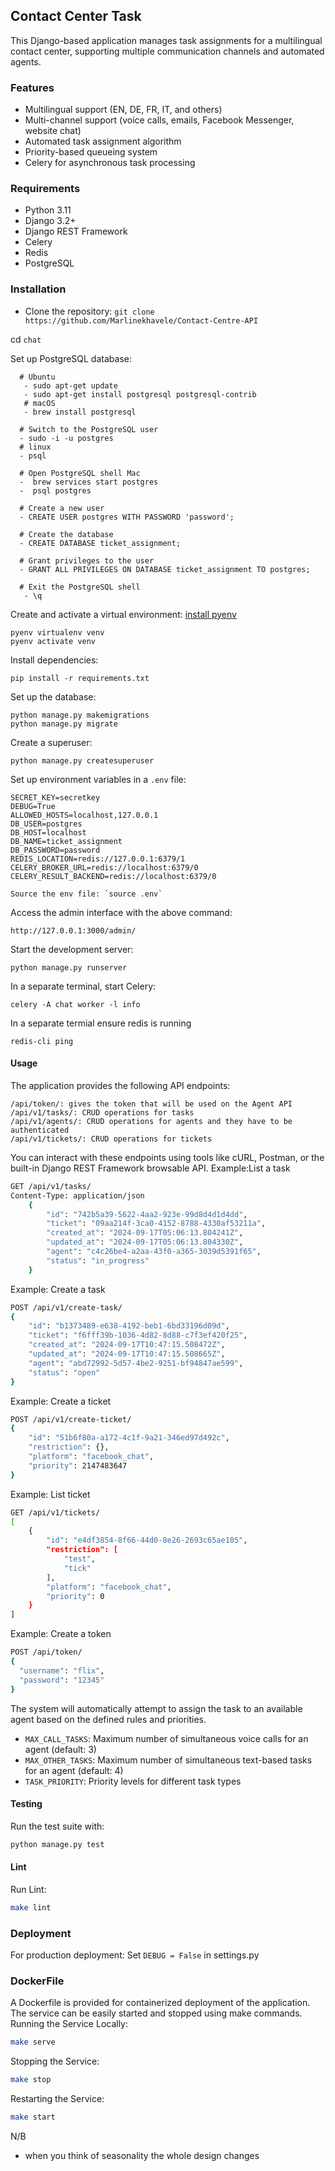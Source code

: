 ## Contact Center Task 
This Django-based application manages task assignments for a multilingual contact center, supporting multiple communication channels and automated agents.

### Features

- Multilingual support (EN, DE, FR, IT, and others)
- Multi-channel support (voice calls, emails, Facebook Messenger, website chat)
- Automated task assignment algorithm
- Priority-based queueing system
- Celery for asynchronous task processing

### Requirements

- Python 3.11
- Django 3.2+
- Django REST Framework
- Celery
- Redis
- PostgreSQL

### Installation

- Clone the repository:
`git clone https://github.com/Marlinekhavele/Contact-Centre-API `

cd `chat`

Set up PostgreSQL database:
```shell
  # Ubuntu
   - sudo apt-get update
   - sudo apt-get install postgresql postgresql-contrib
   # macOS
   - brew install postgresql

  # Switch to the PostgreSQL user
  - sudo -i -u postgres
  # linux
  - psql

  # Open PostgreSQL shell Mac
  -  brew services start postgres
  -  psql postgres

  # Create a new user 
  - CREATE USER postgres WITH PASSWORD 'password';

  # Create the database
  - CREATE DATABASE ticket_assignment;

  # Grant privileges to the user
  - GRANT ALL PRIVILEGES ON DATABASE ticket_assignment TO postgres;

  # Exit the PostgreSQL shell
   - \q
```
Create and activate a virtual environment: [install pyenv](https://ericsysmin.com/2024/02/05/how-to-install-pyenv-on-macos/)
```shell
pyenv virtualenv venv
pyenv activate venv
```

Install dependencies:
```shell
pip install -r requirements.txt
```

Set up the database:
```shell
python manage.py makemigrations
python manage.py migrate
```

Create a superuser:
```shell
python manage.py createsuperuser
```
Set up environment variables in a `.env` file:
```shell
SECRET_KEY=secretkey
DEBUG=True
ALLOWED_HOSTS=localhost,127.0.0.1
DB_USER=postgres
DB_HOST=localhost
DB_NAME=ticket_assignment
DB_PASSWORD=password
REDIS_LOCATION=redis://127.0.0.1:6379/1
CELERY_BROKER_URL=redis://localhost:6379/0
CELERY_RESULT_BACKEND=redis://localhost:6379/0

Source the env file: `source .env`
```
Access the admin interface with the above command:
```shell
http://127.0.0.1:3000/admin/
```
Start the development server:
```shell
python manage.py runserver 
```

In a separate terminal, start Celery:
```shell
celery -A chat worker -l info
```
In a separate termial ensure redis is running 
```shell
redis-cli ping
```

#### Usage
The application provides the following API endpoints:
```shell
/api/token/: gives the token that will be used on the Agent API
/api/v1/tasks/: CRUD operations for tasks
/api/v1/agents/: CRUD operations for agents and they have to be authenticated
/api/v1/tickets/: CRUD operations for tickets
```
You can interact with these endpoints using tools like cURL, Postman, or the built-in Django REST Framework browsable API.
Example:List a task 
```bash
GET /api/v1/tasks/
Content-Type: application/json
    {
        "id": "742b5a39-5622-4aa2-923e-99d8d4d1d4dd",
        "ticket": "09aa214f-3ca0-4152-8788-4330af53211a",
        "created_at": "2024-09-17T05:06:13.804241Z",
        "updated_at": "2024-09-17T05:06:13.804330Z",
        "agent": "c4c26be4-a2aa-43f0-a365-3039d5391f65",
        "status": "in_progress"
    }
```
Example: Create a task 
```bash
POST /api/v1/create-task/
{
    "id": "b1373489-e638-4192-beb1-6bd33196d09d",
    "ticket": "f6fff39b-1036-4d82-8d88-c7f3ef420f25",
    "created_at": "2024-09-17T10:47:15.508472Z",
    "updated_at": "2024-09-17T10:47:15.508665Z",
    "agent": "abd72992-5d57-4be2-9251-bf94847ae599",
    "status": "open"
}
```
Example: Create a ticket
```bash
POST /api/v1/create-ticket/
{
    "id": "51b6f80a-a172-4c1f-9a21-346ed97d492c",
    "restriction": {},
    "platform": "facebook_chat",
    "priority": 2147483647
}
```
Example: List ticket
```bash
GET /api/v1/tickets/
[
    {
        "id": "e4df3854-8f66-44d0-8e26-2693c65ae105",
        "restriction": [
            "test",
            "tick"
        ],
        "platform": "facebook_chat",
        "priority": 0
    }
]
```
Example: Create a token
```bash
POST /api/token/
{
  "username": "flix",
  "password": "12345"
}

```
The system will automatically attempt to assign the task to an available agent based on the defined rules and priorities.

- `MAX_CALL_TASKS`: Maximum number of simultaneous voice calls for an agent (default: 3)
- `MAX_OTHER_TASKS`: Maximum number of simultaneous text-based tasks for an agent (default: 4)
- `TASK_PRIORITY`: Priority levels for different task types

#### Testing
Run the test suite with:
```bash
python manage.py test
```

#### Lint
Run Lint:
```bash
make lint
```

### Deployment
For production deployment:
Set `DEBUG = False` in settings.py

### DockerFile
A Dockerfile is provided for containerized deployment of the application. The service can be easily started and stopped using make commands.
Running the Service Locally:
```bash
make serve
```
Stopping the Service:
```bash
make stop
```
Restarting the Service:
```bash
make start
```

N/B
- when you think of seasonality the whole design changes 